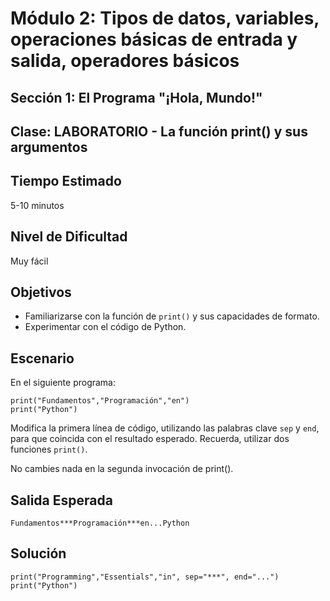# Módulo 2: Tipos de datos, variables, operaciones básicas de entrada y salida, operadores básicos 
## Sección 1: El Programa "¡Hola, Mundo!"
## Clase: LABORATORIO - La función print() y sus argumentos

## Tiempo Estimado

5-10 minutos

## Nivel de Dificultad

Muy fácil

## Objetivos

* Familiarizarse con la función de `print()` y sus capacidades de formato.
* Experimentar con el código de Python.

## Escenario

En el siguiente programa:

```
print("Fundamentos","Programación","en")
print("Python")
```

Modifica la primera línea de código, utilizando las palabras clave `sep` y `end`, para que coincida con el resultado esperado. Recuerda, utilizar dos funciones `print()`.

No cambies nada en la segunda invocación de print().

## Salida Esperada

```
Fundamentos***Programación***en...Python
```

## Solución

```
print("Programming","Essentials","in", sep="***", end="...")
print("Python")
```
